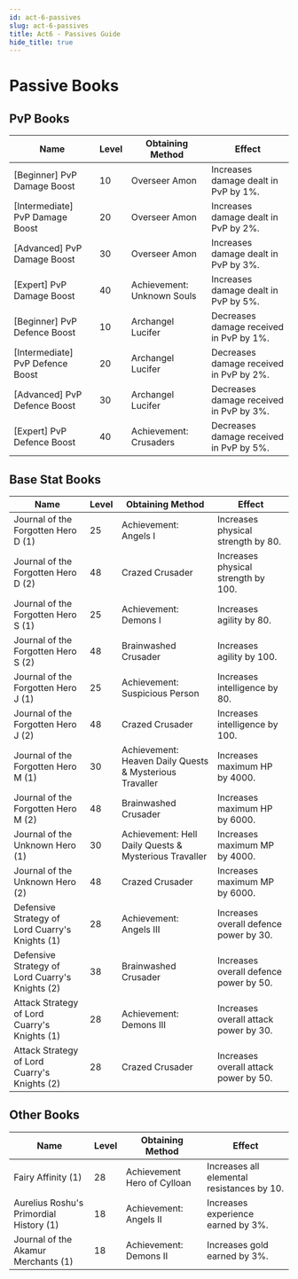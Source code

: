 ```yaml
---
id: act-6-passives
slug: act-6-passives
title: Act6 - Passives Guide
hide_title: true
---
```


# Passive Books

## PvP Books

| Name | Level | Obtaining Method  | Effect |
| --- | --- | --- | --- |
| [Beginner] PvP Damage Boost | 10 | Overseer Amon | Increases damage dealt in PvP by 1%.|
| [Intermediate] PvP Damage Boost | 20 | Overseer Amon | Increases damage dealt in PvP by 2%.|
| [Advanced] PvP Damage Boost | 30 | Overseer Amon | Increases damage dealt in PvP by 3%.|
| [Expert] PvP Damage Boost | 40 | Achievement: Unknown Souls | Increases damage dealt in PvP by 5%.|
| [Beginner] PvP Defence Boost | 10 | Archangel Lucifer | Decreases damage received in PvP by 1%.|
| [Intermediate] PvP Defence Boost | 20 | Archangel Lucifer | Decreases damage received in PvP by 2%.|
| [Advanced] PvP Defence Boost | 30 | Archangel Lucifer | Decreases damage received in PvP by 3%.|
| [Expert] PvP Defence Boost | 40 | Achievement: Crusaders | Decreases damage received in PvP by 5%.|

## Base Stat Books

| Name | Level | Obtaining Method | Effect |
| --- | --- | --- | --- |
| Journal of the Forgotten Hero D (1) | 25 | Achievement: Angels I | Increases physical strength by 80.|
| Journal of the Forgotten Hero D (2) | 48 | Crazed Crusader | Increases physical strength by 100.|
| Journal of the Forgotten Hero S (1) | 25 | Achievement: Demons I | Increases agility by 80.|
| Journal of the Forgotten Hero S (2) | 48 | Brainwashed Crusader | Increases agility by 100.|
| Journal of the Forgotten Hero J (1) | 25 | Achievement: Suspicious Person | Increases intelligence by 80.|
| Journal of the Forgotten Hero J (2) | 48 | Crazed Crusader | Increases intelligence by 100.|
| Journal of the Forgotten Hero M (1) | 30 | Achievement: Heaven Daily Quests & Mysterious Travaller | Increases maximum HP by 4000.|
| Journal of the Forgotten Hero M (2) | 48 | Brainwashed Crusader | Increases maximum HP by 6000.|
| Journal of the Unknown Hero (1) | 30 | Achievement: Hell Daily Quests & Mysterious Travaller | Increases maximum MP by 4000.|
| Journal of the Unknown Hero (2) | 48 | Crazed Crusader | Increases maximum MP by 6000.|
| Defensive Strategy of Lord Cuarry's Knights (1) | 28 | Achievement: Angels III | Increases overall defence power by 30.|
| Defensive Strategy of Lord Cuarry's Knights (2) | 38 | Brainwashed Crusader | Increases overall defence power by 50.|
| Attack Strategy of Lord Cuarry's Knights (1) | 28 | Achievement: Demons III | Increases overall attack power by 30.|
| Attack Strategy of Lord Cuarry's Knights (2) | 28 | Crazed Crusader | Increases overall attack power by 50.|

## Other Books

| Name  | Level | Obtaining Method | Effect |
| --- | --- | --- | --- |
| Fairy Affinity (1) | 28 | Achievement Hero of Cylloan | Increases all elemental resistances by 10.|
| Aurelius Roshu's Primordial History (1) | 18 | Achievement: Angels II | Increases experience earned by 3%.|
| Journal of the Akamur Merchants (1) | 18 | Achievement: Demons II | Increases gold earned by 3%.|
